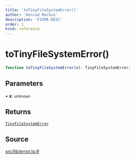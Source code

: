 ```yaml
---
title: 'toTinyFileSystemError()'
author: 'Konrad Markus'
description: 'FIXME-DESC'
order: 1
kind: reference
---
```


# toTinyFileSystemError()

```ts
function toTinyFileSystemError(x): TinyFileSystemError;
```

## Parameters

• **x**: `unknown`

## Returns

[`TinyFileSystemError`](/projects/konkerdev-tiny-filesystem-fp/reference/type-aliases/tinyfilesystemerror)

## Source

[src/lib/error.ts:9](https://github.com/konkerdotdev/tiny-filesystem-fp/blob/900743fd8cf49d9e7c3831c08b0b3c0dd3e06fb2/src/lib/error.ts#L9)
